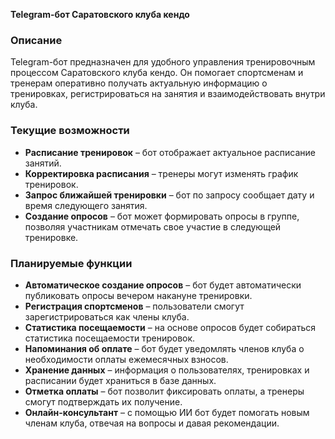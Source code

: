**Telegram-бот Саратовского клуба кендо**

### Описание
Telegram-бот предназначен для удобного управления тренировочным процессом Саратовского клуба кендо. Он помогает спортсменам и тренерам оперативно получать актуальную информацию о тренировках, регистрироваться на занятия и взаимодействовать внутри клуба.

### Текущие возможности
- **Расписание тренировок** – бот отображает актуальное расписание занятий.
- **Корректировка расписания** – тренеры могут изменять график тренировок.
- **Запрос ближайшей тренировки** – бот по запросу сообщает дату и время следующего занятия.
- **Создание опросов** – бот может формировать опросы в группе, позволяя участникам отмечать свое участие в следующей тренировке.

### Планируемые функции
- **Автоматическое создание опросов** – бот будет автоматически публиковать опросы вечером накануне тренировки.
- **Регистрация спортсменов** – пользователи смогут зарегистрироваться как члены клуба.
- **Статистика посещаемости** – на основе опросов будет собираться статистика посещаемости тренировок.
- **Напоминания об оплате** – бот будет уведомлять членов клуба о необходимости оплаты ежемесячных взносов.
- **Хранение данных** – информация о пользователях, тренировках и расписании будет храниться в базе данных.
- **Отметка оплаты** – бот позволит фиксировать оплаты, а тренеры смогут подтверждать их получение.
- **Онлайн-консультант** – с помощью ИИ бот будет помогать новым членам клуба, отвечая на вопросы и давая рекомендации.
